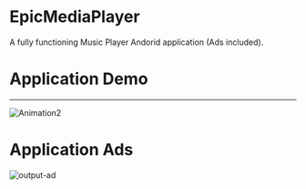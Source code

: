# EpicMediaPlayer
A fully functioning Music Player Andorid application (Ads included).

# Application Demo
------
![Animation2](https://github.com/XZot1K/EpicMediaPlayer/assets/16107830/6822a0f2-f7e4-40d0-a6ce-b9f47320c508)
# Application Ads
![output-ad](https://github.com/XZot1K/EpicMediaPlayer/assets/16107830/eae45c4a-7ff6-408c-83d9-888d8846a2a2)
